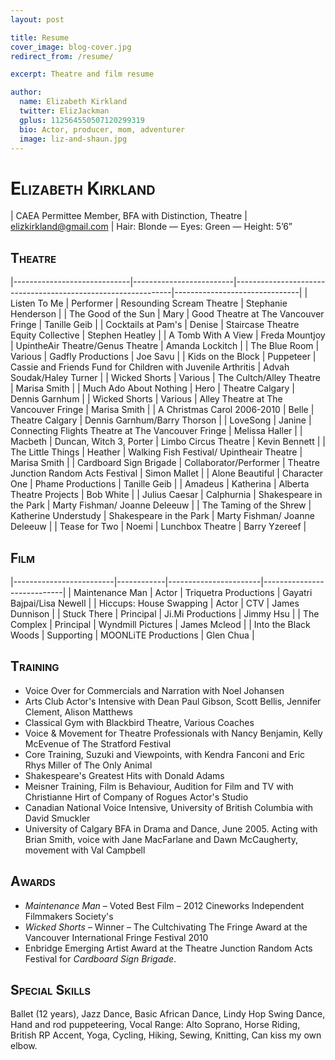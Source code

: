 ```yaml
---
layout: post

title: Resume
cover_image: blog-cover.jpg
redirect_from: /resume/

excerpt: Theatre and film resume

author:
  name: Elizabeth Kirkland
  twitter: ElizJackman
  gplus: 112564550507120299319
  bio: Actor, producer, mom, adventurer
  image: liz-and-shaun.jpg
---
```


<style>
h1, h2 { font-variant: small-caps; }
td { 
	vertical-align: top; 
	padding: 5px; 
}

article .container>header, article .container>section, article .container>footer {
	margin: 0 4em;
}

/* First column	 */
table td:nth-child(1) {
 width: 30%;
}

/* Second column */
table td:nth-child(2) {
	width: 20%;
}

/* Third column */
table td:nth-child(3) {
	width: 30%;
}

/* Fourth column */
table td:nth-child(4) {
	width: 20%;
}

</style>

Elizabeth Kirkland
================================================================================

| CAEA Permittee Member, BFA with Distinction, Theatre
| elizkirkland@gmail.com
| Hair: Blonde &mdash; Eyes: Green &mdash; Height: 5’6”

Theatre
--------------------------------------------------------------------------------

|-----------------------------|-------------------------|--------------------------------------------------------------|-------------------------------|
| Listen To Me                | Performer               | Resounding Scream Theatre                                    | Stephanie Henderson           |
| The Good of the Sun         | Mary                    | Good Theatre at The Vancouver Fringe                         | Tanille Geib                  |
| Cocktails at Pam's          | Denise                  | Staircase Theatre Equity Collective                          | Stephen Heatley               |
| A Tomb With A View          | Freda Mountjoy          | UpintheAir Theatre/Genus Theatre                             | Amanda Lockitch               |
| The Blue Room               | Various                 | Gadfly Productions                                           | Joe Savu                      |
| Kids on the Block           | Puppeteer               | Cassie and Friends Fund for Children with Juvenile Arthritis | Advah Soudak/Haley Turner     |
| Wicked Shorts               | Various                 | The Cultch/Alley Theatre                                     | Marisa Smith                  |
| Much Ado About Nothing      | Hero                    | Theatre Calgary                                              | Dennis Garnhum                |
| Wicked Shorts               | Various                 | Alley Theatre at The Vancouver Fringe                        | Marisa Smith                  |
| A Christmas Carol 2006-2010 | Belle                   | Theatre Calgary                                              | Dennis Garnhum/Barry Thorson  |
| LoveSong                    | Janine                  | Connecting Flights Theatre at The Vancouver Fringe           | Melissa Haller                |
| Macbeth                     | Duncan, Witch 3, Porter | Limbo Circus Theatre                                         | Kevin Bennett                 |
| The Little Things           | Heather                 | Walking Fish Festival/ Upintheair Theatre                    | Marisa Smith                  |
| Cardboard Sign Brigade      | Collaborator/Performer  | Theatre Junction Random Acts Festival                        | Simon Mallet                  |
| Alone Beautiful             | Character One           | Phame Productions                                            | Tanille Geib                  |
| Amadeus                     | Katherina               | Alberta Theatre Projects                                     | Bob White                     |
| Julius Caesar               | Calphurnia              | Shakespeare in the Park                                      | Marty Fishman/ Joanne Deleeuw |
| The Taming of the Shrew     | Katherine Understudy    | Shakespeare in the Park                                      | Marty Fishman/ Joanne Deleeuw |
| Tease for Two               | Noemi                   | Lunchbox Theatre                                             | Barry Yzereef                 |

Film
--------------------------------------------------------------------------------

|-------------------------|------------|-----------------------|----------------------------|
| Maintenance Man         | Actor      | Triquetra Productions | Gayatri Bajpai/Lisa Newell |
| Hiccups: House Swapping | Actor      | CTV                   | James Dunnison             |
| Stuck There             | Principal  | Ji.Mi Productions     | Jimmy Hsu                  |
| The Complex             | Principal  | Wyndmill Pictures     | James Mcleod               |
| Into the Black Woods    | Supporting | MOONLiTE Productions  | Glen Chua                  |

Training
--------------------------------------------------------------------------------

+ Voice Over for Commercials and Narration with Noel Johansen
+ Arts Club Actor's Intensive with Dean Paul Gibson, Scott Bellis, Jennifer Clement, Alison Matthews
+ Classical Gym with Blackbird Theatre, Various Coaches
+ Voice & Movement for Theatre Professionals with Nancy Benjamin, Kelly McEvenue of The Stratford Festival
+ Core Training, Suzuki and Viewpoints, with Kendra Fanconi and Eric Rhys Miller of The Only Animal
+ Shakespeare's Greatest Hits with Donald Adams
+ Meisner Training, Film is Behaviour, Audition for Film and TV with Christianne Hirt of Company of Rogues Actor's Studio
+ Canadian National Voice Intensive, University of British Columbia with David Smuckler
+ University of Calgary BFA in Drama and Dance, June 2005. Acting with Brian Smith, voice with Jane MacFarlane and Dawn McCaugherty, movement with Val Campbell

Awards
--------------------------------------------------------------------------------

+ *Maintenance Man* – Voted Best Film – 2012 Cineworks Independent Filmmakers Society's
+ *Wicked Shorts* – Winner – The Cultchivating The Fringe Award at the Vancouver International Fringe Festival 2010
+ Enbridge Emerging Artist Award at the Theatre Junction Random Acts Festival for *Cardboard Sign Brigade*.

Special Skills
--------------------------------------------------------------------------------

Ballet (12 years), Jazz Dance, Basic African Dance, Lindy Hop Swing Dance, Hand and rod puppeteering, Vocal Range: Alto Soprano, Horse Riding, British RP Accent, Yoga, Cycling, Hiking, Sewing, Knitting, Can kiss my own elbow.

